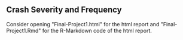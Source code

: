 ## Crash Severity and Frequency

Consider opening "Final-Project1.html" for the html report and "Final-Project1.Rmd" for the R-Markdown code of the html report.

